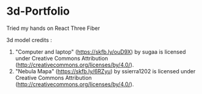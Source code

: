 # 3d-Portfolio
Tried my hands on React Three Fiber

3d model credits :
1. "Computer and laptop" (https://skfb.ly/ouD9X) by sugaa is licensed under Creative Commons Attribution (http://creativecommons.org/licenses/by/4.0/).
2. "Nebula Mapa" (https://skfb.ly/6RZyu) by ssierra1202 is licensed under Creative Commons Attribution (http://creativecommons.org/licenses/by/4.0/).


